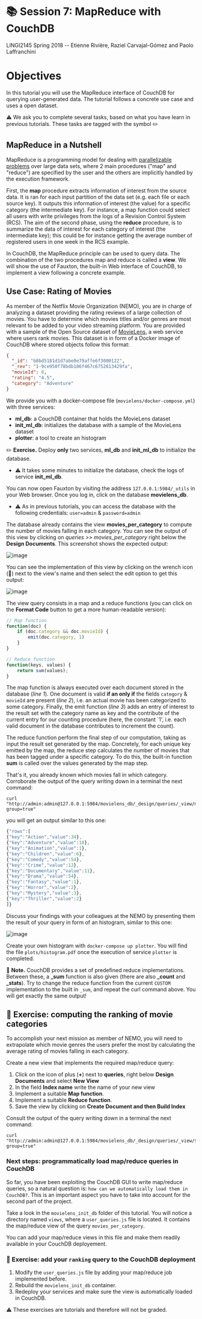 # :books: Session 7: MapReduce with CouchDB
LINGI2145 Spring 2018 -- Etienne Rivière, Raziel Carvajal-Gómez and Paolo Laffranchini

# Objectives

In this tutorial you will use the MapReduce interface of CouchDB for querying user-generated data.
The tutorial follows a concrete use case and uses a open dataset.

:warning: We ask you to complete several tasks, based on what you have learn in previous tutorials.
These tasks are tagged with the symbol :pencil2:

## MapReduce in a Nutshell

MapReduce is a programming model for dealing with [parallelizable problems](https://en.wikipedia.org/wiki/Embarrassingly_parallel) over large data sets, where 2 main procedures ("map" and "reduce") are specified by the user and the others are implicitly handled by the execution framework.

First, the **map** procedure extracts information of interest from the source data.
It is ran for each input partition of the data set (e.g. each file or each source key).
It outputs this information of interest (the value) for a specific category (the intermediate key).
For instance, a map function could select all users with write privileges from the logs of a Revision Control System (RCS).
The aim of the second phase, using the **reduce** procedure, is to summarize the data of interest for each category of interest (the intermediate key); this could be for instance getting the average number of registered users in one week in the RCS example.

In CouchDB, the MapReduce principle can be used to query data.
The combination of the two procedures map and reduce is called a **view**.
We will show the use of Fauxton, the built-in Web interface of CouchDB, to implement a view following a concrete example.

## Use Case: Rating of Movies

As member of the Netflix Movie Organization (NEMO), you are in charge of analyzing a dataset providing the rating reviews of a large collection of movies.
You have to determine which movies titles and/or genres are most relevant to be added to your video streaming platform.
You are provided with a sample of the Open Source dataset of [MovieLens](https://grouplens.org/datasets/movielens/), a web service where users rank movies.
This dataset is in form of a Docker image of CouchDB where stored objects follow this format:

```json
{
  "_id": "b8bd5181d1d7abe0e79affe6f3000122",
  "_rev": "1-9ce950f78bdb186f467c6752613429fa",
  "movieId": 8,
  "rating": "4.5",
  "category": "Adventure"  
}
```

We provide you with a docker-compose file (`movielens/docker-compose.yml`) with three services:
  - **ml_db**: a CouchDB container that holds the MovieLens dataset
  - **init_ml_db**: initializes the database with a sample of the MovieLens dataset
  - **plotter**: a tool to create an histogram

:pencil2: **Exercise.** Deploy **only** two services, **ml_db** and **init_ml_db** to initialize the database.

- :warning: It takes some minutes to initialize the database, check the logs of service **init_ml_db**.

You can now open Fauxton by visiting the address `127.0.0.1:5984/_utils` in your Web browser.
Once you log in, click on the database **movielens_db**.

- :warning: As in previous tutorials, you can access the database with the following credentials: `user=admin` & `password=admin`

The database already contains the view **movies_per_category** to compute the number of movies falling in each category.
You can see the output of this view by clicking on *queries >> movies_per_category* right below the **Design Documents**.
This screenshot shows the expected output:

![image](images/movies-per-category.png)

You can see the implementation of this view by clicking on the wrench icon (:wrench:) next to the view's name and then select the edit option to get this output:

![image](images/edit-view.png)

The view query consists in a map and a reduce functions (you can click on the **Format Code** button to get a more human-readable version):

```javascript
// Map function
function(doc) {
    if (doc.category && doc.movieId) {
        emit(doc.category, 1)
    }
}

// Reduce function
function(keys, values) {
    return sum(values);
}
```

The map function is always executed over each document stored in the database (*line 1*).
One document is valid **if an only if** the fields `category` & `movieId` are present (*line 2*), i.e. an actual movie has been categorized to some category.
Finally, the emit function (*line 3*) adds an entry of interest to the result set with the category name as key and the contribute of the current entry for our counting procedure (here, the constant `1', i.e. each valid document in the database contributes to increment the count).

The reduce function perform the final step of our computation, taking as input the result set generated by the map.
Concretely, for each unique key emitted by the map, the reduce step calculates the number of movies that has been tagged under a specific category.
To do this, the built-in function **sum** is called over the values generated by the map step.

That's it, you already known which movies fall in which category.
Corroborate the output of the query writing down in a terminal the next command:

```
curl "http://admin:admin@127.0.0.1:5984/movielens_db/_design/queries/_view/movies_per_categpry?group=true"
```

you will get an output similar to this one:

```javascript
{"rows":[
{"key":"Action","value":34},
{"key":"Adventure","value":18},
{"key":"Animation","value":1},
{"key":"Children","value":6},
{"key":"Comedy","value":54},
{"key":"Crime","value":12},
{"key":"Documentary","value":11},
{"key":"Drama","value":54},
{"key":"Fantasy","value":1},
{"key":"Horror","value":2},
{"key":"Mystery","value":3},
{"key":"Thriller","value":2}
]}
```

Discuss your findings with your colleagues at the NEMO by presenting them the result of your query in form of an histogram, similar to this one:

![image](images/histogram.png)

Create your own histogram with `docker-compose up plotter`. You will find the file `plots/histogram.pdf` once the execution of service `plotter` is completed.

:pencil: **Note.** CouchDB provides a set of predefined reduce implementations.
Between these, a **_sum** function is also given (there are also **_count** and **_stats**).
Try to change the reduce function from the current `CUSTOM` implementation to the built in `_sum`, and repeat the curl command above.
You will get exactly the same output!

## :notebook: Exercise: computing the ranking of movie categories

To accomplish your next mission as member of NEMO, you will need to extrapolate which movie genres the users prefer the most by calculating the average rating of movies falling in each category.

Create a new view that implements the required map/reduce query:

1. Click on the icon of plus (**+**) next to **queries**, right below **Design Documents** and select **New View**
1. In the field **Index name** write the name of your new view
1. Implement a suitable **Map function**.
1. Implement a suitable **Reduce function**.
1. Save the view by clicking on **Create Document and then Build Index**

Consult the output of the query writing down in a terminal the next command:

```
curl "http://admin:admin@127.0.0.1:5984/movielens_db/_design/queries/_view/${YOUR_VIEW_NAME}?group=true"
```

### Next steps: programmatically load map/reduce queries in CouchDB

So far, you have been exploiting the CouchDB GUI to write map/reduce queries, so a natural question is: `how can we automatically load them in CouchDB?`. This is an important aspect you have to take into account for the second part of the project.

Take a look in the `movielens_init_db` folder of this tutorial. You will notice a directory named `views`, where a `user_queries.js` file is located. It contains the map/reduce view of the query `movies_per_category`.

You can add your map/reduce views in this file and make them readily available in your CouchDB deployement.

### :notebook: Exercise: add your `ranking` query to the CouchDB deployment

1. Modify the `user_queries.js` file by adding your map/reduce job implemented before.
1. Rebuild the `movielens_init_db` container.
1. Redeploy your services and make sure the view is automatically loaded in CouchDB.

:warning: These exercises are tutorials and therefore will not be graded.
